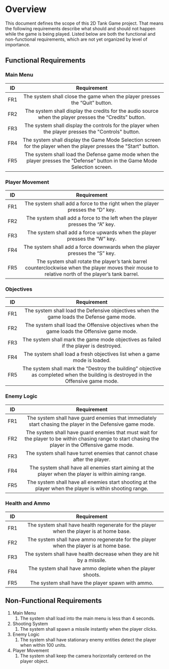 # Overview

This document defines the scope of this 2D Tank Game project. That means the following requirements describe what should and should not happen while 
the game is being played. Listed below are both the functional and non-functional requirements, which are not yet organized by level of importance.

## Functional Requirements

### Main Menu
| ID | Requirement |
| :-------------: | :----------: |
| FR1 | The system shall close the game when the player presses the “Quit” button. |
| FR2 | The system shall display the credits for the audio source when the player presses the “Credits” button. |
| FR3 | The system shall display the controls for the player when the player presses the "Controls" button. |
| FR4 | The system shall display the Game Mode Selection screen for the player when the player presses the "Start" button. |
| FR5 | The system shall load the Defense game mode when the player presses the "Defense" button in the Game Mode Selection screen. |

### Player Movement
| ID | Requirement |
| :-------------: | :----------: |
| FR1 | The system shall add a force to the right when the player presses the “D” key. |
| FR2 | The system shall add a force to the left when the player presses the “A” key. |
| FR3 | The system shall add a force upwards when the player presses the “W” key. |
| FR4 | The system shall add a force downwards when the player presses the “S” key. |
| FR5 | The system shall rotate the player’s tank barrel counterclockwise when the player moves their mouse to relative north of the player’s tank barrel. |

### Objectives
| ID | Requirement |
| :-------------: | :----------: |
| FR1 | The system shall load the Defensive objectives when the game loads the Defense game mode. |
| FR2 | The system shall load the Offensive objectives when the game loads the Offensive game mode. |
| FR3 | The system shall mark the game mode objectives as failed if the player is destroyed. |
| FR4 | The system shall load a fresh objectives list when a game mode is loaded. |
| FR5 | The system shall mark the "Destroy the building" objective as completed when the building is destroyed in the Offensive game mode. |

### Enemy Logic
| ID | Requirement |
| :-------------: | :----------: |
| FR1 | The system shall have guard enemies that immediately start chasing the player in the Defensive game mode. |
| FR2 | The system shall have guard enemies that must wait for the player to be within chasing range to start chasing the player in the Offensive game mode. |
| FR3 | The system shall have turret enemies that cannot chase after the player. |
| FR4 | The system shall have all enemies start aiming at the player when the player is within aiming range. |
| FR5 | The system shall have all enemies start shooting at the player when the player is within shooting range. |

### Health and Ammo
| ID | Requirement |
| :-------------: | :----------: |
| FR1 | The system shall have health regenerate for the player when the player is at home base. |
| FR2 | The system shall have ammo regenerate for the player when the player is at home base. |
| FR3 | The system shall have health decrease when they are hit by a missile. |
| FR4 | The system shall have ammo deplete when the player shoots. |
| FR5 | The system shall have the player spawn with ammo. |


## Non-Functional Requirements

1. Main Menu
    1. The system shall load into the main menu is less than 4 seconds.
2. Shooting System
	1. The system shall spawn a missile instantly when the player clicks.
3. Enemy Logic
	1. The system shall have stationary enemy entities detect the player when within 100 units.
4. Player Movement
	1. The system shall keep the camera horizontally centered on the player object.
	